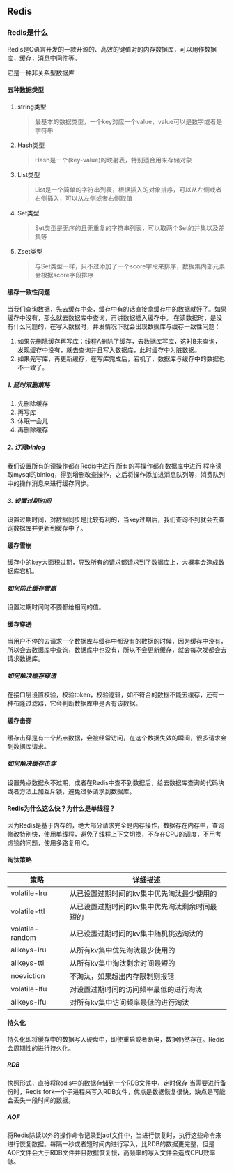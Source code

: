 ## Redis

### Redis是什么

Redis是C语言开发的一款开源的、高效的键值对的内存数据库，可以用作数据库，缓存，消息中间件等。

它是一种非关系型数据库

#### 五种数据类型

1. string类型

   > 最基本的数据类型，一个key对应一个value，value可以是数字或者是字符串

2. Hash类型

   > Hash是一个(key-value)的映射表，特别适合用来存储对象

3. List类型

   > List是一个简单的字符串列表，根据插入的对象排序，可以从左侧或者右侧插入，可以从左侧或者右侧取值

4. Set类型

   > Set类型是无序的且无重复的字符串列表，可以取两个Set的并集以及差集等

5. Zset类型

   > 与Set类型一样，只不过添加了一个score字段来排序，数据集内部元素会根据score字段排序

#### 缓存一致性问题

当我们查询数据，先去缓存中查，缓存中有的话直接拿缓存中的数据就好了。如果缓存中没有，那么就去数据库中查询，再讲数据插入缓存中。
在读数据时，是没有什么问题的，在写入数据时，并发情况下就会出现数据库与缓存一致性问题：

1. 如果先删除缓存再写库：线程A删除了缓存，去数据库写库，这时B来查询，发现缓存中没有，就去查询并且写入数据库，此时缓存中为脏数据。
2. 如果先写库，再更新缓存，在写库完成后，宕机了，数据库与缓存中的数据也不一致了。

##### 1. 延时双删策略

1. 先删除缓存
2. 再写库
3. 休眠一会儿
4. 再删除缓存

##### 2. 订阅binlog

我们设置所有的读操作都在Redis中进行
所有的写操作都在数据库中进行
程序读取mysql的binlog，得到增删改查操作，之后将操作添加进消息队列等，消费队列中的操作消息来进行缓存同步。

##### 3. 设置过期时间

设置过期时间，对数据同步是比较有利的，当key过期后，我们查询不到就会去查询数据库并更新到缓存中了。

#### 缓存雪崩

缓存中的key大面积过期，导致所有的请求都请求到了数据库上，大概率会造成数据库宕机。

##### 如何防止缓存雪崩

设置过期时间时不要都给相同的值。

#### 缓存穿透

当用户不停的去请求一个数据库与缓存中都没有的数据的时候，因为缓存中没有，所以会去数据库中查询，数据库中也没有，所以不会更新缓存，就会每次发都会去请求数据库。

##### 如何解决缓存穿透

在接口层设置校验，校验token，校验逻辑，如不符合的数据不能去缓存，还有一种布隆过滤器，它会判断数据库中是否有该数据。

#### 缓存击穿

缓存击穿是有一个热点数据，会被经常访问，在这个数据失效的瞬间，很多请求会到数据库请求。

##### 如何解决缓存击穿

设置热点数据永不过期，或者在Redis中查不到数据后，给去数据库查询的代码块或者方法上加互斥锁，避免过多请求到数据库。

#### Redis为什么这么快？为什么是单线程？

因为Redis是基于内存的，绝大部分请求完全是内存操作，数据存在内存中，查询修改特别快，使用单线程，避免了线程上下文切换，不存在CPU的调度，不用考虑锁的问题，使用多路复用IO。

#### 淘汰策略

| 策略            | 详细描述                                       |
| --------------- | ---------------------------------------------- |
| volatile-lru    | 从已设置过期时间的kv集中优先淘汰最少使用的     |
| volatile-ttl    | 从已设置过期时间的kv集中优先淘汰剩余时间最短的 |
| volatile-random | 从已设置过期时间的kv集中随机挑选淘汰的         |
| allkeys-lru     | 从所有kv集中优先淘汰最少使用的                 |
| allkeys-ttl     | 从所有kv集中淘汰剩余时间最短的                 |
| noeviction      | 不淘汰，如果超出内存限制则报错                 |
| volatile-lfu    | 对设置过期时间的访问频率最低的进行淘汰         |
| allkeys-lfu     | 对所有kv集中访问频率最低的进行淘汰             |

#### 持久化

持久化即将缓存中的数据写入硬盘中，即使重启或者断电，数据仍然存在。Redis会周期性的进行持久化。

##### RDB

快照形式，直接将Redis中的数据存储到一个RDB文件中，定时保存 
当需要进行备份时，Redis fork一个子进程来写入RDB文件，优点是数据恢复很快，缺点是可能会丢失一段时间的数据。

##### AOF

将Redis除读以外的操作命令记录到aof文件中，当进行恢复时，执行这些命令来进行恢复数据。每隔一秒或者短时间内进行写入，比RDB的数据更完整，但是AOF文件会大于RDB文件并且数据恢复慢，高频率的写入文件会造成CPU效率低。